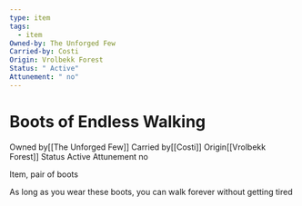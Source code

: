 ```yaml
---
type: item
tags:
  - item
Owned-by: The Unforged Few
Carried-by: Costi
Origin: Vrolbekk Forest
Status: " Active"
Attunement: " no"
---
```


# Boots of Endless Walking

<span class="dataview inline-field"><span class="inline-field-key">Owned by</span><span class="inline-field-value">[[The Unforged Few]]</span></span>
<span class="dataview inline-field"><span class="inline-field-key">Carried by</span><span class="inline-field-value">[[Costi]]</span></span>
<span class="dataview inline-field"><span class="inline-field-key">Origin</span><span class="inline-field-value">[[Vrolbekk Forest]]</span></span>
<span class="dataview inline-field"><span class="inline-field-key">Status</span><span class="inline-field-value"> Active</span></span>
<span class="dataview inline-field"><span class="inline-field-key">Attunement</span><span class="inline-field-value"> no</span></span>

Item, pair of boots

As long as you wear these boots, you can walk forever without getting tired
